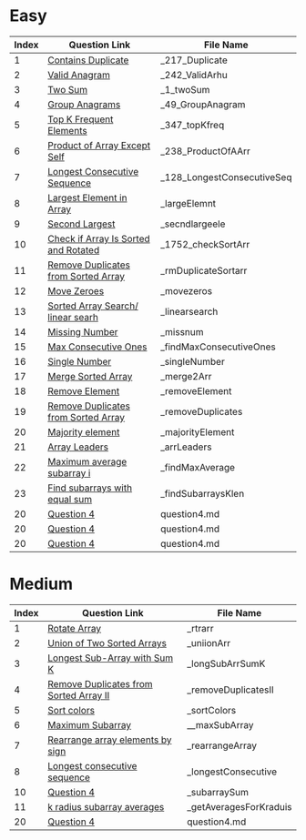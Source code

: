 # Easy

| Index | Question Link | File Name |
|-------|--------------|-----------|
|   1   | [Contains Duplicate](https://leetcode.com/problems/contains-duplicate/description/) | _217_Duplicate |
|   2   | [Valid Anagram](https://leetcode.com/problems/valid-anagram/description/) | _242_ValidArhu |
|   3   | [Two Sum](https://leetcode.com/problems/two-sum/description/) | _1_twoSum |
|   4   | [Group Anagrams](https://leetcode.com/problems/group-anagrams/description/) | _49_GroupAnagram |
|   5   | [Top K Frequent Elements](https://leetcode.com/problems/top-k-frequent-elements/description/) | _347_topKfreq |
|   6   | [Product of Array Except Self](https://leetcode.com/problems/product-of-array-except-self/description/) | _238_ProductOfAArr |
|   7   | [Longest Consecutive Sequence](https://leetcode.com/problems/longest-consecutive-sequence/description/) | _128_LongestConsecutiveSeq |
|   8   | [Largest Element in Array](https://www.geeksforgeeks.org/problems/largest-element-in-array4009/0) | _largeElemnt |
|   9   | [Second Largest ](https://www.geeksforgeeks.org/problems/second-largest3735/1) | _secndlargeele |
|   10   | [Check if Array Is Sorted and Rotated](https://leetcode.com/problems/check-if-array-is-sorted-and-rotated/description/) | _1752_checkSortArr |
|   11   | [Remove Duplicates from Sorted Array](https://leetcode.com/problems/remove-duplicates-from-sorted-array/description/) | _rmDuplicateSortarr |
|   12   | [Move Zeroes](https://leetcode.com/problems/move-zeroes/description/) | _movezeros |
|   13   | [Sorted Array Search/ linear searh](https://www.geeksforgeeks.org/problems/who-will-win-1587115621/1) | _linearsearch |
|   14   | [Missing Number](https://leetcode.com/problems/missing-number/description/) | _missnum |
|   15   | [Max Consecutive Ones](https://leetcode.com/problems/max-consecutive-ones/description/) | _findMaxConsecutiveOnes |
|   16   | [Single Number](https://leetcode.com/problems/single-number/description/) | _singleNumber |
|   17   | [Merge Sorted Array](https://leetcode.com/problems/merge-sorted-array/description) | _merge2Arr |
|   18   | [Remove Element](https://leetcode.com/problems/remove-element/description) | _removeElement |
|   19   | [Remove Duplicates from Sorted Array](https://leetcode.com/problems/remove-duplicates-from-sorted-array) | _removeDuplicates |
|   20   | [Majority element](https://leetcode.com/problems/majority-element/) | _majorityElement |
|   21   | [Array Leaders](https://www.geeksforgeeks.org/problems/leaders-in-an-array-1587115620/) | _arrLeaders |
|   22   | [Maximum average subarray i](https://leetcode.com/problems/maximum-average-subarray-i/) | _findMaxAverage |
|   23   | [Find subarrays with equal sum](https://leetcode.com/problems/find-subarrays-with-equal-sum/) | _findSubarraysKlen |
|   20   | [Question 4](https://www.example.com/question4) | question4.md |
|   20   | [Question 4](https://www.example.com/question4) | question4.md |
|   20   | [Question 4](https://www.example.com/question4) | question4.md |


# Medium

| Index | Question Link | File Name |
|-------|--------------|-----------|
|   1   | [Rotate Array](https://leetcode.com/problems/rotate-array/description/) | _rtrarr |
|   2   | [Union of Two Sorted Arrays](https://www.geeksforgeeks.org/problems/union-of-two-sorted-arrays-1587115621/1) | _uniionArr |
|   3   | [Longest Sub-Array with Sum K](https://www.geeksforgeeks.org/problems/longest-sub-array-with-sum-k0809/1) | _longSubArrSumK |
|   4   | [Remove Duplicates from Sorted Array II](https://leetcode.com/problems/remove-duplicates-from-sorted-array-ii/description) | _removeDuplicatesII |
|   5   | [Sort colors](https://leetcode.com/problems/sort-colors/) | _sortColors |
|   6   | [Maximum Subarray](https://leetcode.com/problems/maximum-subarray/) | __maxSubArray |
|   7   | [Rearrange array elements by sign](https://leetcode.com/problems/rearrange-array-elements-by-sign) | _rearrangeArray |
|   8   | [Longest consecutive sequence](https://leetcode.com/problems/longest-consecutive-sequence/description/) | _longestConsecutive |
|   10   | [Question 4](https://www.example.com/question4) | _subarraySum |
|   11   | [k radius subarray averages](https://leetcode.com/problems/k-radius-subarray-averages/) | _getAveragesForKraduis |
|   20   | [Question 4](https://www.example.com/question4) | question4.md |



